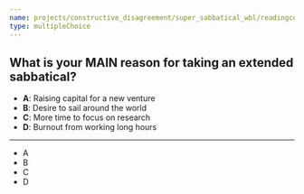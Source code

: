 ```yaml
---
name: projects/constructive_disagreement/super_sabbatical_wbl/readingcomp_scientist_1.md
type: multipleChoice
---
```


## What is your MAIN reason for taking an extended sabbatical?

- **A**: Raising capital for a new venture
- **B**: Desire to sail around the world
- **C**: More time to focus on research
- **D**: Burnout from working long hours

---

- A
- B
- C
- D